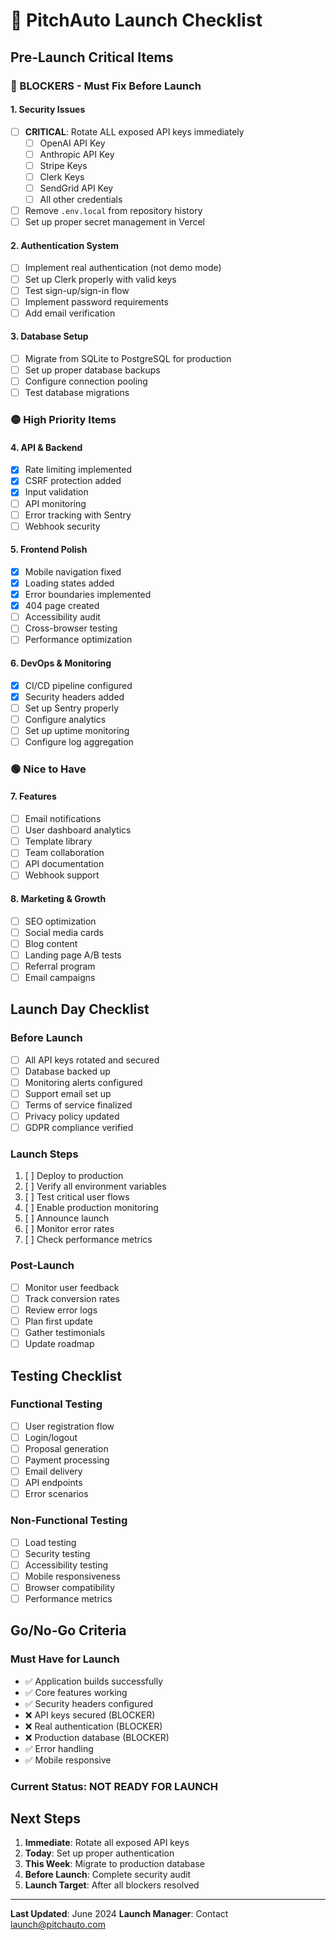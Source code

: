 # 🚀 PitchAuto Launch Checklist

## Pre-Launch Critical Items

### 🔴 BLOCKERS - Must Fix Before Launch

#### 1. Security Issues
- [ ] **CRITICAL**: Rotate ALL exposed API keys immediately
  - [ ] OpenAI API Key
  - [ ] Anthropic API Key
  - [ ] Stripe Keys
  - [ ] Clerk Keys
  - [ ] SendGrid API Key
  - [ ] All other credentials
- [ ] Remove `.env.local` from repository history
- [ ] Set up proper secret management in Vercel

#### 2. Authentication System
- [ ] Implement real authentication (not demo mode)
- [ ] Set up Clerk properly with valid keys
- [ ] Test sign-up/sign-in flow
- [ ] Implement password requirements
- [ ] Add email verification

#### 3. Database Setup
- [ ] Migrate from SQLite to PostgreSQL for production
- [ ] Set up proper database backups
- [ ] Configure connection pooling
- [ ] Test database migrations

### 🟡 High Priority Items

#### 4. API & Backend
- [x] Rate limiting implemented
- [x] CSRF protection added
- [x] Input validation
- [ ] API monitoring
- [ ] Error tracking with Sentry
- [ ] Webhook security

#### 5. Frontend Polish
- [x] Mobile navigation fixed
- [x] Loading states added
- [x] Error boundaries implemented
- [x] 404 page created
- [ ] Accessibility audit
- [ ] Cross-browser testing
- [ ] Performance optimization

#### 6. DevOps & Monitoring
- [x] CI/CD pipeline configured
- [x] Security headers added
- [ ] Set up Sentry properly
- [ ] Configure analytics
- [ ] Set up uptime monitoring
- [ ] Configure log aggregation

### 🟢 Nice to Have

#### 7. Features
- [ ] Email notifications
- [ ] User dashboard analytics
- [ ] Template library
- [ ] Team collaboration
- [ ] API documentation
- [ ] Webhook support

#### 8. Marketing & Growth
- [ ] SEO optimization
- [ ] Social media cards
- [ ] Blog content
- [ ] Landing page A/B tests
- [ ] Referral program
- [ ] Email campaigns

## Launch Day Checklist

### Before Launch
- [ ] All API keys rotated and secured
- [ ] Database backed up
- [ ] Monitoring alerts configured
- [ ] Support email set up
- [ ] Terms of service finalized
- [ ] Privacy policy updated
- [ ] GDPR compliance verified

### Launch Steps
1. [ ] Deploy to production
2. [ ] Verify all environment variables
3. [ ] Test critical user flows
4. [ ] Enable production monitoring
5. [ ] Announce launch
6. [ ] Monitor error rates
7. [ ] Check performance metrics

### Post-Launch
- [ ] Monitor user feedback
- [ ] Track conversion rates
- [ ] Review error logs
- [ ] Plan first update
- [ ] Gather testimonials
- [ ] Update roadmap

## Testing Checklist

### Functional Testing
- [ ] User registration flow
- [ ] Login/logout
- [ ] Proposal generation
- [ ] Payment processing
- [ ] Email delivery
- [ ] API endpoints
- [ ] Error scenarios

### Non-Functional Testing
- [ ] Load testing
- [ ] Security testing
- [ ] Accessibility testing
- [ ] Mobile responsiveness
- [ ] Browser compatibility
- [ ] Performance metrics

## Go/No-Go Criteria

### Must Have for Launch
- ✅ Application builds successfully
- ✅ Core features working
- ✅ Security headers configured
- ❌ API keys secured (BLOCKER)
- ❌ Real authentication (BLOCKER)
- ❌ Production database (BLOCKER)
- ✅ Error handling
- ✅ Mobile responsive

### Current Status: **NOT READY FOR LAUNCH**

## Next Steps
1. **Immediate**: Rotate all exposed API keys
2. **Today**: Set up proper authentication
3. **This Week**: Migrate to production database
4. **Before Launch**: Complete security audit
5. **Launch Target**: After all blockers resolved

---

**Last Updated**: June 2024
**Launch Manager**: Contact launch@pitchauto.com
